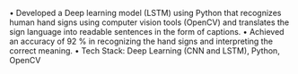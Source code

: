 • Developed a Deep learning model (LSTM) using Python that recognizes human hand signs using computer vision tools (OpenCV) and translates the sign language into readable sentences in the form of captions.
• Achieved an accuracy of 92 % in recognizing the hand signs and interpreting the correct meaning.
• Tech Stack: Deep Learning (CNN and LSTM), Python, OpenCV
